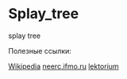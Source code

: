 # Splay_tree
splay tree 

Полезные ссылки:

<a
href="https://ru.wikipedia.org/wiki/%D0%A0%D0%B0%D1%81%D1%88%D0%B8%D1%80%D1%8F%D1%8E%D1%89%D0%B5%D0%B5%D1%81%D1%8F_%D0%B4%D0%B5%D1%80%D0%B5%D0%B2%D0%BE" rel="nofollow">Wikipedia</a>
<a href="https://neerc.ifmo.ru/wiki/index.php?title=Splay-%D0%B4%D0%B5%D1%80%D0%B5%D0%B2%D0%BE" rel="nofollow">neerc.ifmo.ru</a>
<a href="https://www.lektorium.tv/lecture/14246" rel="nofollow">lektorium</a>
